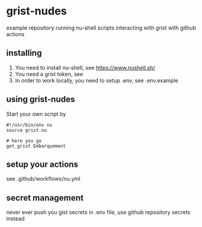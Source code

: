 # grist-nudes
example repository running nu-shell scripts interacting with grist with github actions

## installing
1. You need to install nu-shell, see https://www.nushell.sh/
2. You need a grist token, see 
3. In order to work locally, you need to setup .env, see .env.example

## using grist-nudes
Start your own script by 
```
#!/usr/bin/env nu
source grist.nu

# here you go
get_grist Embarquement
```

## setup your actions
see .github/workflows/nu.yml

## secret management
never ever push you gist secrets in .env file, use github repository secrets instead
